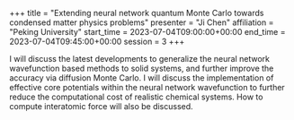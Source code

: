 +++
title = "Extending neural network quantum Monte Carlo towards condensed matter physics problems"
presenter = "Ji Chen"
affiliation = "Peking University"
start_time = 2023-07-04T09:00:00+00:00
end_time = 2023-07-04T09:45:00+00:00
session = 3
+++

I will discuss the latest developments to generalize the neural network wavefunction based methods to solid systems, and further improve the accuracy via diffusion Monte Carlo. I will discuss the implementation of effective core potentials within the neural network wavefunction to further reduce the computational cost of realistic chemical systems. How to compute interatomic force will also be discussed.

